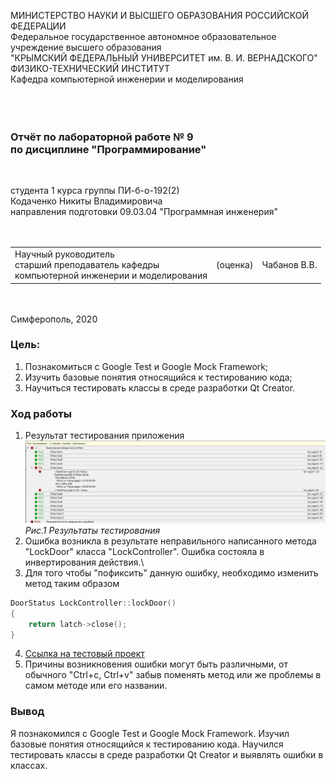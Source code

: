 МИНИСТЕРСТВО НАУКИ И ВЫСШЕГО ОБРАЗОВАНИЯ РОССИЙСКОЙ ФЕДЕРАЦИИ\
Федеральное государственное автономное образовательное учреждение высшего образования\
"КРЫМСКИЙ ФЕДЕРАЛЬНЫЙ УНИВЕРСИТЕТ им. В. И. ВЕРНАДСКОГО"\
ФИЗИКО-ТЕХНИЧЕСКИЙ ИНСТИТУТ\
Кафедра компьютерной инженерии и моделирования\
<br/><br/>
​
### Отчёт по лабораторной работе № 9<br/> по дисциплине "Программирование"
<br/>

студента 1 курса группы ПИ-б-о-192(2)\
Кодаченко Никиты Владимировича\
направления подготовки 09.03.04 "Программная инженерия"\
<br/>
​
<table>
<tr><td>Научный руководитель<br/> старший преподаватель кафедры<br/>компьютерной инженерии и моделирования</td>
<td>(оценка)</td>
<td>Чабанов В.В.</td>
</tr>
</table>
<br/><br/>
​
Симферополь, 2020

### Цель: 
1. Познакомиться с Google Test и Google Mock Framework;
2. Изучить базовые понятия относящийся к тестированию кода;
3. Научиться тестировать классы в среде разработки Qt Creator.


### Ход работы

1. Результат тестирования приложения
![Изображение#1](Screnshot/1.png)\
*Рис.1 Результаты тестирования*
2. Ошибка возникла в результате неправильного написанного метода "LockDoor" класса "LockController". Ошибка состояла в инвертирования действия.\
3. Для того чтобы "пофиксить" данную ошибку, необходимо изменить метод таким образом
~~~c++
DoorStatus LockController::lockDoor()
{
    return latch->close();
}
~~~
4. [Ссылка на тестовый проект](https://github.com/NikitaGitHub19/GitHubCFU/tree/master/Lab9/TestW "Тестовый проект")
5. Причины возникновения ошибки могут быть различными, от обычного "Ctrl+c, Ctrl+v" забыв поменять метод или же проблемы в самом методе или его названии.

### Вывод
Я познакомился с Google Test и Google Mock Framework. Изучил базовые понятия относящийся к тестированию кода. Научился тестировать классы в среде разработки Qt Creator и выявлять ошибки в классах.
